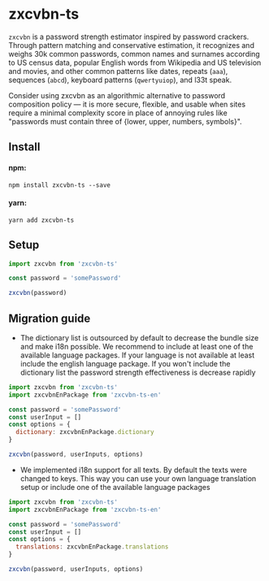 # zxcvbn-ts

`zxcvbn` is a password strength estimator inspired by password crackers. Through pattern matching and conservative estimation, it recognizes and weighs 30k common passwords, common names and surnames according to US census data, popular English words from Wikipedia and US television and movies, and other common patterns like dates, repeats (`aaa`), sequences (`abcd`), keyboard patterns (`qwertyuiop`), and l33t speak.

Consider using zxcvbn as an algorithmic alternative to password composition policy — it is more secure, flexible, and usable when sites require a minimal complexity score in place of annoying rules like "passwords must contain three of {lower, upper, numbers, symbols}".

## Install

#### npm:

`npm install zxcvbn-ts --save`

#### yarn:

`yarn add zxcvbn-ts`

## Setup

```js
import zxcvbn from 'zxcvbn-ts'

const password = 'somePassword'

zxcvbn(password)
```

## Migration guide
- The dictionary list is outsourced by default to decrease the bundle size and make i18n possible.
We recommend to include at least one of the available language packages. 
If your language is not available at least include the english language package.
If you won't include the dictionary list the password strength effectiveness is decrease rapidly
```js
import zxcvbn from 'zxcvbn-ts'
import zxcvbnEnPackage from 'zxcvbn-ts-en'

const password = 'somePassword'
const userInput = []
const options = {
  dictionary: zxcvbnEnPackage.dictionary
}

zxcvbn(password, userInputs, options)
```
- We implemented i18n support for all texts. By default the texts were changed to keys. 
This way you can use your own language translation setup or include one of the available language packages
```js
import zxcvbn from 'zxcvbn-ts'
import zxcvbnEnPackage from 'zxcvbn-ts-en'

const password = 'somePassword'
const userInput = []
const options = {
  translations: zxcvbnEnPackage.translations
}

zxcvbn(password, userInputs, options)
```

